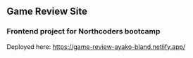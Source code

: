 ## Game Review Site
### Frontend project for Northcoders bootcamp

Deployed here: https://game-review-ayako-bland.netlify.app/
